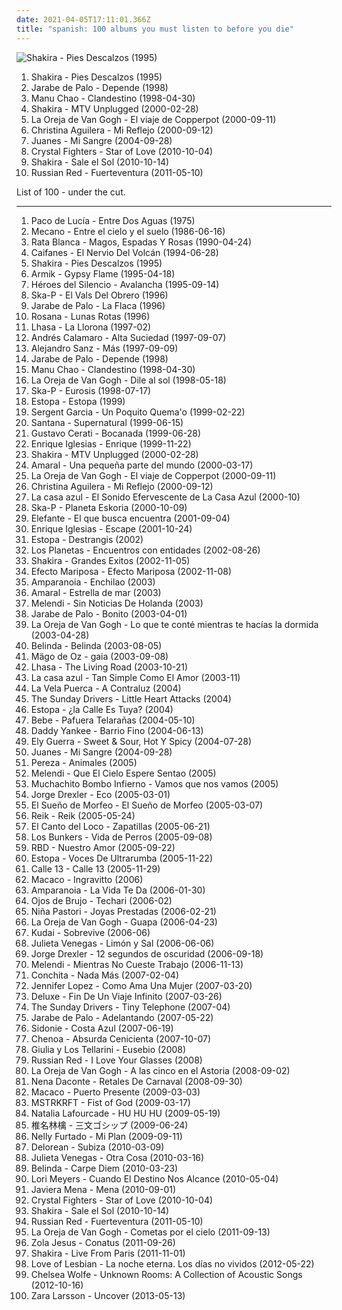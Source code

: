 ```yaml
---
date: 2021-04-05T17:11:01.366Z
title: "spanish: 100 albums you must listen to before you die"
---
```

![Shakira - Pies Descalzos (1995)](https://img.discogs.com/qcWBFQFciRaoopm5UMLAcDJCvFY=/fit-in/600x539/filters:strip_icc():format(jpeg):mode_rgb():quality(90)/discogs-images/R-5261605-1402393167-6660.jpeg.jpg "Shakira - Pies Descalzos (1995)")
<ol class="albums">
<li data-cover="https://img.discogs.com/qcWBFQFciRaoopm5UMLAcDJCvFY=/fit-in/600x539/filters:strip_icc():format(jpeg):mode_rgb():quality(90)/discogs-images/R-5261605-1402393167-6660.jpeg.jpg" data-tags="spanish, latin, shakira, rock" role="button">Shakira - Pies Descalzos (1995)</li>
<li data-cover="https://img.discogs.com/kzuEVcaPdfDSKJwaFPlc0bbINmU=/fit-in/600x600/filters:strip_icc():format(jpeg):mode_rgb():quality(90)/discogs-images/R-1382012-1369591658-1780.jpeg.jpg" data-tags="spanish, rock" role="button">Jarabe de Palo - Depende (1998)</li>
<li data-cover="http://coverartarchive.org/release/14dd5d50-34b9-4488-b87f-a79b5a6b52f5/6051149256-500.jpg" data-tags="latin, reggae" role="button">Manu Chao - Clandestino (1998-04-30)</li>
<li data-cover="http://coverartarchive.org/release/01a242ca-e319-3cf4-b3d4-97116e465f61/8716711551-500.jpg" data-tags="pop, latin, spanish, female vocalists, rock en espanol" role="button">Shakira - MTV Unplugged (2000-02-28)</li>
<li data-cover="http://coverartarchive.org/release/3e1b3d08-3af2-43ac-8010-64a801b45d25/10003126515-500.jpg" data-tags="spanish, pop" role="button">La Oreja de Van Gogh - El viaje de Copperpot (2000-09-11)</li>
<li data-cover="http://coverartarchive.org/release/56c57eda-b255-3626-9962-8cf341f4b50d/8669620484-500.jpg" data-tags="pop, spanish, latin" role="button">Christina Aguilera - Mi Reflejo (2000-09-12)</li>
<li data-cover="http://coverartarchive.org/release/39ba4a29-2c48-3d6c-9d65-4349c7109b6e/18202568447-500.jpg" data-tags="latin" role="button">Juanes - Mi Sangre (2004-09-28)</li>
<li data-cover="http://coverartarchive.org/release/e3acc2ee-9411-45e4-b1da-f3ed28fd26a2/6115532371-500.jpg" data-tags="folktronica, folk, indietronica, alternative dance" role="button">Crystal Fighters - Star of Love (2010-10-04)</li>
<li data-cover="https://img.discogs.com/CqC3uYplVNEfe1Ko7IVHDI3ImJY=/fit-in/500x484/filters:strip_icc():format(jpeg):mode_rgb():quality(90)/discogs-images/R-2169436-1267751480.jpeg.jpg" data-tags="pop, latin" role="button">Shakira - Sale el Sol (2010-10-14)</li>
<li data-cover="https://img.discogs.com/o05yWSBOKT3HgtC8ilBMpVhim7I=/fit-in/500x500/filters:strip_icc():format(jpeg):mode_rgb():quality(90)/discogs-images/R-2903044-1306494863.jpeg.jpg" data-tags="spanish, female vocalist" role="button">Russian Red - Fuerteventura (2011-05-10)</li>
</ol>
List of 100 - under the cut.
<!-- more -->

_________________

<ol class="albums">
<li data-cover="https://via.placeholder.com/450" data-tags="flamenco" role="button">
Paco de Lucía - Entre Dos Aguas (1975)
</li>
<li data-cover="http://coverartarchive.org/release/23694683-ade1-45f8-94d6-41889765ca8f/7895158561-500.jpg" data-tags="baroque pop" role="button">
Mecano - Entre el cielo y el suelo (1986-06-16)
</li>
<li data-cover="https://img.discogs.com/uiYG7UjCWeypL7307nW6v9SyzaY=/fit-in/500x457/filters:strip_icc():format(jpeg):mode_rgb():quality(90)/discogs-images/R-14365523-1573061815-6496.jpeg.jpg" data-tags="heavy metal, spanish, rata blanca, hard rock, argentina" role="button">
Rata Blanca - Magos, Espadas Y Rosas (1990-04-24)
</li>
<li data-cover="https://via.placeholder.com/450" data-tags="spanish, mexico, rock en espanol, caifanes, rock mexicano, chill in, caos coleccion rock latinoamericano, lo mejor n espanol" role="button">
Caifanes - El Nervio Del Volcán (1994-06-28)
</li>
<li data-cover="https://img.discogs.com/qcWBFQFciRaoopm5UMLAcDJCvFY=/fit-in/600x539/filters:strip_icc():format(jpeg):mode_rgb():quality(90)/discogs-images/R-5261605-1402393167-6660.jpeg.jpg" data-tags="spanish, latin, shakira, rock" role="button">
Shakira - Pies Descalzos (1995)
</li>
<li data-cover="http://coverartarchive.org/release/e6420c2c-7ada-4a92-a16f-0ca0ced49290/14955445741-500.jpg" data-tags="gypsy flame, guitar, spanish, flamenco" role="button">
Armik - Gypsy Flame (1995-04-18)
</li>
<li data-cover="http://coverartarchive.org/release/c44bb12f-d076-3d12-ba4c-61d3e1a55143/19521958729-500.jpg" data-tags="hard rock" role="button">
Héroes del Silencio - Avalancha (1995-09-14)
</li>
<li data-cover="http://coverartarchive.org/release/3414cb5d-d3bc-37b8-9392-8c525fa1af52/3334214007-500.jpg" data-tags="ska, ska punk" role="button">
Ska-P - El Vals Del Obrero (1996)
</li>
<li data-cover="http://coverartarchive.org/release/da9bd129-a9ac-4d9d-b915-5940d0a4f451/10021627605-500.jpg" data-tags="spanish" role="button">
Jarabe de Palo - La Flaca (1996)
</li>
<li data-cover="http://coverartarchive.org/release/1da84ef6-48ab-4065-9c60-4f94edc96cb6/2544207519-500.jpg" data-tags="spanish" role="button">
Rosana - Lunas Rotas (1996)
</li>
<li data-cover="http://coverartarchive.org/release/6025a2f5-91b2-4a23-b314-9ef6c75daffe/25855299022-500.jpg" data-tags="lhasa, spanish, female vocalists, latin" role="button">
Lhasa - La Llorona (1997-02)
</li>
<li data-cover="https://via.placeholder.com/450" data-tags="argentina, rock argentino" role="button">
Andrés Calamaro - Alta Suciedad (1997-09-07)
</li>
<li data-cover="http://coverartarchive.org/release/71002510-5601-4650-b2e5-974c106dfaf6/7454247107-500.jpg" data-tags="alejandro sanz" role="button">
Alejandro Sanz - Más (1997-09-09)
</li>
<li data-cover="https://img.discogs.com/kzuEVcaPdfDSKJwaFPlc0bbINmU=/fit-in/600x600/filters:strip_icc():format(jpeg):mode_rgb():quality(90)/discogs-images/R-1382012-1369591658-1780.jpeg.jpg" data-tags="spanish, rock" role="button">
Jarabe de Palo - Depende (1998)
</li>
<li data-cover="http://coverartarchive.org/release/14dd5d50-34b9-4488-b87f-a79b5a6b52f5/6051149256-500.jpg" data-tags="latin, reggae" role="button">
Manu Chao - Clandestino (1998-04-30)
</li>
<li data-cover="http://coverartarchive.org/release/31e185d2-2f85-4fdd-ba61-e4928eb9c6ab/13189115365-500.jpg" data-tags="spanish" role="button">
La Oreja de Van Gogh - Dile al sol (1998-05-18)
</li>
<li data-cover="http://coverartarchive.org/release/ddcc0477-d4b6-4201-85d1-df5e10482c16/28801509453-500.jpg" data-tags="ska, ska punk" role="button">
Ska-P - Eurosis (1998-07-17)
</li>
<li data-cover="http://coverartarchive.org/release/38e4864f-a608-43ca-8074-e781ae55309e/15971396920-500.jpg" data-tags="spanish, flamenco" role="button">
Estopa - Estopa (1999)
</li>
<li data-cover="http://coverartarchive.org/release/d0f72e80-43c1-4b6f-bafb-befb3b049b80/15836875362-500.jpg" data-tags="reggae, latin, salsa, spanish" role="button">
Sergent Garcia - Un Poquito Quema'o (1999-02-22)
</li>
<li data-cover="http://coverartarchive.org/release/bf0de05c-8e66-4601-9d16-b589395afcb4/28395165230-500.jpg" data-tags="latin rock, rock, latin" role="button">
Santana - Supernatural (1999-06-15)
</li>
<li data-cover="http://coverartarchive.org/release/8a36348d-c96b-46c3-adc6-faf765597a07/15933513236-500.jpg" data-tags="rock argentino, rock en espanol, electronic" role="button">
Gustavo Cerati - Bocanada (1999-06-28)
</li>
<li data-cover="http://coverartarchive.org/release/64cfc603-3ce2-4a8f-85b6-647fb181a991/4653672920-500.jpg" data-tags="latin, pop" role="button">
Enrique Iglesias - Enrique (1999-11-22)
</li>
<li data-cover="http://coverartarchive.org/release/01a242ca-e319-3cf4-b3d4-97116e465f61/8716711551-500.jpg" data-tags="pop, latin, spanish, female vocalists, rock en espanol" role="button">
Shakira - MTV Unplugged (2000-02-28)
</li>
<li data-cover="http://coverartarchive.org/release/7cc492ce-ff7f-4433-b969-2fd46365294c/10454277903-500.jpg" data-tags="spanish, amaral" role="button">
Amaral - Una pequeña parte del mundo (2000-03-17)
</li>
<li data-cover="http://coverartarchive.org/release/3e1b3d08-3af2-43ac-8010-64a801b45d25/10003126515-500.jpg" data-tags="spanish, pop" role="button">
La Oreja de Van Gogh - El viaje de Copperpot (2000-09-11)
</li>
<li data-cover="http://coverartarchive.org/release/56c57eda-b255-3626-9962-8cf341f4b50d/8669620484-500.jpg" data-tags="pop, spanish, latin" role="button">
Christina Aguilera - Mi Reflejo (2000-09-12)
</li>
<li data-cover="http://coverartarchive.org/release/6d36e02a-6d3e-454e-8cd9-89a2df1b3d49/14485836426-500.jpg" data-tags="spanish, indie-pop" role="button">
La casa azul - El Sonido Efervescente de La Casa Azul (2000-10)
</li>
<li data-cover="http://coverartarchive.org/release/afd09c19-87f1-368e-8e9a-738186154f7f/25137146393-500.jpg" data-tags="ska punk, ska" role="button">
Ska-P - Planeta Eskoria (2000-10-09)
</li>
<li data-cover="https://img.discogs.com/NpUMPAzfKUR2IrkXMWUFL16oXVk=/fit-in/600x593/filters:strip_icc():format(jpeg):mode_rgb():quality(90)/discogs-images/R-6659741-1456946586-8626.jpeg.jpg" data-tags="spanish, pop, pop rock, rock en espanol, latin rock, latin pop, latin grammy nominated, rock alternativo, latin pop rock, hecho en mexico" role="button">
Elefante - El que busca encuentra (2001-09-04)
</li>
<li data-cover="http://coverartarchive.org/release/ccc63332-20d9-45e5-8696-4a43a878573c/5678864747-500.jpg" data-tags="pop" role="button">
Enrique Iglesias - Escape (2001-10-24)
</li>
<li data-cover="https://img.discogs.com/f0b9ZxXGKmtCCqbq4Kh13jGK5Do=/fit-in/600x600/filters:strip_icc():format(jpeg):mode_rgb():quality(90)/discogs-images/R-1470734-1222145038.jpeg.jpg" data-tags="spanish" role="button">
Estopa - Destrangis (2002)
</li>
<li data-cover="https://img.discogs.com/575lyRIquyOOC1twTeKx0MUmAw0=/fit-in/600x507/filters:strip_icc():format(jpeg):mode_rgb():quality(90)/discogs-images/R-1577693-1540603230-9511.jpeg.jpg" data-tags="spanish, indie rock" role="button">
Los Planetas - Encuentros con entidades (2002-08-26)
</li>
<li data-cover="http://coverartarchive.org/release/15483097-3a69-3b70-ae4a-40ca82156c27/7143040493-500.jpg" data-tags="latin, shakira, pop" role="button">
Shakira - Grandes Exitos (2002-11-05)
</li>
<li data-cover="https://via.placeholder.com/450" data-tags="spanish, my albums spanish" role="button">
Efecto Mariposa - Efecto Mariposa (2002-11-08)
</li>
<li data-cover="https://img.discogs.com/rniixT0KyLXm7Y4H6bayTeVVRlc=/fit-in/350x350/filters:strip_icc():format(jpeg):mode_rgb():quality(90)/discogs-images/R-1918939-1281404573.jpeg.jpg" data-tags="spanish, fusion, latin, mestizo" role="button">
Amparanoia - Enchilao (2003)
</li>
<li data-cover="http://coverartarchive.org/release/07906a09-22dc-4243-ae57-624720962e6b/26126944861-500.jpg" data-tags="female vocalists" role="button">
Amaral - Estrella de mar (2003)
</li>
<li data-cover="https://img.discogs.com/m_QVJX6IYZeBCULTKqgUy_sQK58=/fit-in/600x600/filters:strip_icc():format(jpeg):mode_rgb():quality(90)/discogs-images/R-3578984-1336039114.jpeg.jpg" data-tags="spanish" role="button">
Melendi - Sin Noticias De Holanda (2003)
</li>
<li data-cover="http://coverartarchive.org/release/8f44d020-ecbb-4f28-af8e-81ca8db8bf5c/16337197363-500.jpg" data-tags="latin" role="button">
Jarabe de Palo - Bonito (2003-04-01)
</li>
<li data-cover="http://coverartarchive.org/release/8617b918-df71-4547-8302-0fe902bd1d99/19663828347-500.jpg" data-tags="spanish, pop" role="button">
La Oreja de Van Gogh - Lo que te conté mientras te hacías la dormida (2003-04-28)
</li>
<li data-cover="http://coverartarchive.org/release/9e6d5f2f-27b0-41a8-bde7-2885a725324e/7969509263-500.jpg" data-tags="spanish, pop, female vocalists, latin pop, teen pop" role="button">
Belinda - Belinda (2003-08-05)
</li>
<li data-cover="http://coverartarchive.org/release/07a7dcb9-402f-45b2-ac17-28321b407163/15594205278-500.jpg" data-tags="folk metal" role="button">
Mägo de Oz - gaia (2003-09-08)
</li>
<li data-cover="http://coverartarchive.org/release/8472ac8d-284a-3504-8e36-7e1456f54f0a/18885750436-500.jpg" data-tags="world, latin" role="button">
Lhasa - The Living Road (2003-10-21)
</li>
<li data-cover="http://coverartarchive.org/release/fc1e4a4a-6962-46d5-af09-1a985555b047/3847020956-500.jpg" data-tags="pop, i love this album" role="button">
La casa azul - Tan Simple Como El Amor (2003-11)
</li>
<li data-cover="http://coverartarchive.org/release/1b544a67-5aef-4ec5-a6c4-470e45338362/4799388238-500.jpg" data-tags="spanish, rock, uruguay" role="button">
La Vela Puerca - A Contraluz (2004)
</li>
<li data-cover="http://coverartarchive.org/release/5261a5e1-119d-4bf1-8eab-c77ae2b6e215/17656216221-500.jpg" data-tags="spanish" role="button">
The Sunday Drivers - Little Heart Attacks (2004)
</li>
<li data-cover="https://via.placeholder.com/450" data-tags="spanish, pop" role="button">
Estopa - ¿la Calle Es Tuya? (2004)
</li>
<li data-cover="http://coverartarchive.org/release/61c1fb8a-4a35-417e-ac44-be5dd6f20357/6262805461-500.jpg" data-tags="bebe" role="button">
Bebe - Pafuera Telarañas (2004-05-10)
</li>
<li data-cover="http://coverartarchive.org/release/0b0e84e9-a01f-41bc-bc5b-4d0322983076/14746881987-500.jpg" data-tags="reggaeton" role="button">
Daddy Yankee - Barrio Fino (2004-06-13)
</li>
<li data-cover="http://coverartarchive.org/release/1451410f-6eb1-437c-ba59-5ede84b08292/9908394374-500.jpg" data-tags="ely guerra, spanish" role="button">
Ely Guerra - Sweet & Sour, Hot Y Spicy (2004-07-28)
</li>
<li data-cover="http://coverartarchive.org/release/39ba4a29-2c48-3d6c-9d65-4349c7109b6e/18202568447-500.jpg" data-tags="latin" role="button">
Juanes - Mi Sangre (2004-09-28)
</li>
<li data-cover="http://coverartarchive.org/release/cc18ef53-bcf2-4877-bed1-f180433aa0e0/2186707785-500.jpg" data-tags="spanish, pop" role="button">
Pereza - Animales (2005)
</li>
<li data-cover="https://via.placeholder.com/450" data-tags="spanish, spanish pop, rock español, rumba flamenca, spanish - pop rock" role="button">
Melendi - Que El Cielo Espere Sentao (2005)
</li>
<li data-cover="http://coverartarchive.org/release/6b0c0780-d551-4378-9a60-1ede2a9ded6d/14269202127-500.jpg" data-tags="spanish, fusion" role="button">
Muchachito Bombo Infierno - Vamos que nos vamos (2005)
</li>
<li data-cover="https://img.discogs.com/2KjH5VWoCZWfH2vvjz9g1vdZaZc=/fit-in/320x320/filters:strip_icc():format(jpeg):mode_rgb():quality(90)/discogs-images/R-3487682-1332343967.jpeg.jpg" data-tags="latin folk" role="button">
Jorge Drexler - Eco (2005-03-01)
</li>
<li data-cover="http://coverartarchive.org/release/592be524-d370-401a-840f-c40e54e7e981/10167662777-500.jpg" data-tags="spanish" role="button">
El Sueño de Morfeo - El Sueño de Morfeo (2005-03-07)
</li>
<li data-cover="http://coverartarchive.org/release/d95751d8-e622-4fa1-b745-b69c4596889c/15019413195-500.jpg" data-tags="pop, reik" role="button">
Reik - Reik (2005-05-24)
</li>
<li data-cover="http://coverartarchive.org/release/b241b5a5-c84e-4ad5-a125-071241f5f8bf/14269118877-500.jpg" data-tags="spanish, zapatillas" role="button">
El Canto del Loco - Zapatillas (2005-06-21)
</li>
<li data-cover="http://coverartarchive.org/release/66f1b72f-dc0f-477f-961d-40367089ec17/10672987179-500.jpg" data-tags="rock chileno" role="button">
Los Bunkers - Vida de Perros (2005-09-08)
</li>
<li data-cover="http://coverartarchive.org/release/b04d255e-d2bd-48b9-800e-243e79c81d55/17642227829-500.jpg" data-tags="rbd" role="button">
RBD - Nuestro Amor (2005-09-22)
</li>
<li data-cover="http://coverartarchive.org/release/b82cca95-3199-4621-b6b0-ac9ae5532c50/15698916078-500.jpg" data-tags="spanish" role="button">
Estopa - Voces De Ultrarumba (2005-11-22)
</li>
<li data-cover="http://coverartarchive.org/release/c5874e1d-1c1b-4b28-ab35-cf38e4e8bde7/2954384034-500.jpg" data-tags="reggaeton" role="button">
Calle 13 - Calle 13 (2005-11-29)
</li>
<li data-cover="http://coverartarchive.org/release/bb4250c1-3da2-4edf-a385-9d84a2d82c4f/4379855881-500.jpg" data-tags="flamenco, mestizo" role="button">
Macaco - Ingravitto (2006)
</li>
<li data-cover="http://coverartarchive.org/release/d75ed226-29f2-42bc-98de-d05a83b9cf12/15789968633-500.jpg" data-tags="spanish" role="button">
Amparanoia - La Vida Te Da (2006-01-30)
</li>
<li data-cover="http://coverartarchive.org/release/acd29b03-aad7-433f-b959-715c4319601b/3956393065-500.jpg" data-tags="spanish, flamenco" role="button">
Ojos de Brujo - Techari (2006-02)
</li>
<li data-cover="http://coverartarchive.org/release/fad57385-6e8d-4213-b82e-6adfea8e2d69/18994007660-500.jpg" data-tags="nina pastori" role="button">
Niña Pastori - Joyas Prestadas (2006-02-21)
</li>
<li data-cover="https://img.discogs.com/_RV0vXEoj0u9BHFwPdLnRnGDUGw=/fit-in/600x587/filters:strip_icc():format(jpeg):mode_rgb():quality(90)/discogs-images/R-9079636-1474401172-9536.jpeg.jpg" data-tags="pop" role="button">
La Oreja de Van Gogh - Guapa (2006-04-23)
</li>
<li data-cover="https://img.discogs.com/cOP6xm-3k2oCYf05vZHqYJ-eaL4=/fit-in/600x600/filters:strip_icc():format(jpeg):mode_rgb():quality(90)/discogs-images/R-1314544-1602976567-6600.jpeg.jpg" data-tags="spanish, pop, rock, alternative, latin, mexico, ballad, mexican, mexicano, mierda" role="button">
Kudai - Sobrevive (2006-06)
</li>
<li data-cover="http://coverartarchive.org/release/d652d441-0d67-4983-a7f7-e31923d8da89/25350316840-500.jpg" data-tags="latin pop" role="button">
Julieta Venegas - Limón y Sal (2006-06-06)
</li>
<li data-cover="http://coverartarchive.org/release/b29d8dba-bb5c-4260-84d3-6a82e2993199/22494628773-500.jpg" data-tags="spanish, singer-songwriter, acoustic, latin, world music, 00s, trova, trovadores, latin grammy nominated, favoritos, trovador, jorge drexler, arbeitsmusik" role="button">
Jorge Drexler - 12 segundos de oscuridad (2006-09-18)
</li>
<li data-cover="http://coverartarchive.org/release/785febd6-84e4-4cca-b7ef-f95f9f598b17/15638856505-500.jpg" data-tags="spanish" role="button">
Melendi - Mientras No Cueste Trabajo (2006-11-13)
</li>
<li data-cover="https://via.placeholder.com/450" data-tags="pop latino, spanish, latina" role="button">
Conchita - Nada Más (2007-02-04)
</li>
<li data-cover="http://coverartarchive.org/release/cac4eec8-1534-4fd1-9167-56cfeb2c5be4/10004845334-500.jpg" data-tags="latin pop" role="button">
Jennifer Lopez - Como Ama Una Mujer (2007-03-20)
</li>
<li data-cover="https://img.discogs.com/9_zEdizJZBqxLWjxC8OQG8L7NL8=/fit-in/446x446/filters:strip_icc():format(jpeg):mode_rgb():quality(90)/discogs-images/R-5677428-1399668296-8258.jpeg.jpg" data-tags="spanish, indie, spanish indie pop" role="button">
Deluxe - Fin De Un Viaje Infinito (2007-03-26)
</li>
<li data-cover="http://coverartarchive.org/release/d0beeda5-9725-40d7-ae0d-83e92a493743/17656218587-500.jpg" data-tags="spanish, pop rock" role="button">
The Sunday Drivers - Tiny Telephone (2007-04)
</li>
<li data-cover="http://coverartarchive.org/release/ae79c52b-8ed3-45dd-a208-a4bac7c21fb6/28993094834-500.jpg" data-tags="spanish, rock, latin, relaxing, spanish fusion, latin grammy nominated, album collection" role="button">
Jarabe de Palo - Adelantando (2007-05-22)
</li>
<li data-cover="https://via.placeholder.com/450" data-tags="spanish, spanish indie pop, sidonie, le mola a migue, estan en la base de mi piramide alimentaria" role="button">
Sidonie - Costa Azul (2007-06-19)
</li>
<li data-cover="https://img.discogs.com/hkRBEmiizqwHJfmHOuSUBuFlFHM=/fit-in/600x590/filters:strip_icc():format(jpeg):mode_rgb():quality(90)/discogs-images/R-5228379-1486413422-9331.jpeg.jpg" data-tags="spanish, pop, pop-rock, jonas brothers, spanisch pop, absurda cenicienta chenoa" role="button">
Chenoa - Absurda Cenicienta (2007-10-07)
</li>
<li data-cover="https://via.placeholder.com/450" data-tags="spanish, neofolk, bacelona" role="button">
Giulia y Los Tellarini - Eusebio (2008)
</li>
<li data-cover="http://coverartarchive.org/release/3c4b4019-e51b-4334-811f-ca2621f32187/20956673504-500.jpg" data-tags="singer-songwriter, female vocalist, can you hear the rain" role="button">
Russian Red - I Love Your Glasses (2008)
</li>
<li data-cover="http://coverartarchive.org/release/d14fad49-a3dc-488d-b928-0402fadd5996/4370204433-500.jpg" data-tags="pop" role="button">
La Oreja de Van Gogh - A las cinco en el Astoria (2008-09-02)
</li>
<li data-cover="http://coverartarchive.org/release/533fb246-8a8c-477e-afff-4b748ca31819/6355263327-500.jpg" data-tags="spanish, pop-rock, discos 2009" role="button">
Nena Daconte - Retales De Carnaval (2008-09-30)
</li>
<li data-cover="http://coverartarchive.org/release/15d0476e-7396-424d-b363-f54fc4ed2ad2/14271364603-500.jpg" data-tags="spanish" role="button">
Macaco - Puerto Presente (2009-03-03)
</li>
<li data-cover="https://img.discogs.com/-DRPp_LWq8HBapQbL1grC57diKs=/fit-in/320x319/filters:strip_icc():format(jpeg):mode_rgb():quality(90)/discogs-images/R-1709934-1238425451.jpeg.jpg" data-tags="electronic" role="button">
MSTRKRFT - Fist of God (2009-03-17)
</li>
<li data-cover="https://img.discogs.com/BSMOvdJX6AogipBr5oghykSnPjo=/fit-in/600x600/filters:strip_icc():format(jpeg):mode_rgb():quality(90)/discogs-images/R-2360410-1525403869-8651.jpeg.jpg" data-tags="alternative" role="button">
Natalia Lafourcade - HU HU HU (2009-05-19)
</li>
<li data-cover="https://via.placeholder.com/450" data-tags="japanese, female vocalists, hipster, art pop, not experimental, dulukk, dulukkcore, worst albums of 2017, total spambo, spambo, total dulukk and jpoptrasher and lenushiromiya spam the fuck out of everything, dulukk and jpoptrasher and lenushiromiya spam the fuck out of everything, noise, trance, classic rock, heavy metal, black metal, metalcore, metal, hip-hop, spanish, electronic, electronica, french, electropop, classical, female, hip hop, pop, rock, soul, 60s, 70s, 80s, british, punk, brutal, grindcore, hardcore, revolution, swedish, emo, rap, ambient, offspring, dubstep, dance, dark, cheese, easy listening, hair metal, funk, new age, techno, house, acid jazz, schlager, canadian, viking metal, melodic death metal, voice, 90s, justin timberlake, russian, jpop, mashup, post, drone, african, radio, insane, party, skinhead, evanescence" role="button">
椎名林檎 - 三文ゴシップ (2009-06-24)
</li>
<li data-cover="https://img.discogs.com/GRdLj9VQTH8q4-BbEDIasPD3_-Y=/fit-in/446x444/filters:strip_icc():format(jpeg):mode_rgb():quality(90)/discogs-images/R-6930291-1429756923-9470.jpeg.jpg" data-tags="pop" role="button">
Nelly Furtado - Mi Plan (2009-09-11)
</li>
<li data-cover="https://img.discogs.com/srObQIiZMh0cR-pRX8Hb8IWTVrc=/fit-in/497x500/filters:strip_icc():format(jpeg):mode_rgb():quality(90)/discogs-images/R-2318055-1276538109.jpeg.jpg" data-tags="indie" role="button">
Delorean - Subiza (2010-03-09)
</li>
<li data-cover="https://img.discogs.com/FpVgmSlwRldI-Orh2Hmj_BXsj30=/fit-in/600x600/filters:strip_icc():format(jpeg):mode_rgb():quality(90)/discogs-images/R-2198025-1319308947.jpeg.jpg" data-tags="spanish, folk, latin pop, mexican, ranchera" role="button">
Julieta Venegas - Otra Cosa (2010-03-16)
</li>
<li data-cover="http://coverartarchive.org/release/c8ea1c1d-5d5b-4388-8b4e-a4ac96448388/4730268209-500.jpg" data-tags="pop, synthpop" role="button">
Belinda - Carpe Diem (2010-03-23)
</li>
<li data-cover="http://coverartarchive.org/release/180b7c3a-990c-48ac-b197-dd8e7f0f1ad1/1460708954-500.jpg" data-tags="spanish, albums i own on cd" role="button">
Lori Meyers - Cuando El Destino Nos Alcance (2010-05-04)
</li>
<li data-cover="http://coverartarchive.org/release/d5de7e14-2ce7-4167-bced-5e89db55b8ca/6263362617-500.jpg" data-tags="electropop, electronic, synthpop" role="button">
Javiera Mena - Mena (2010-09-01)
</li>
<li data-cover="http://coverartarchive.org/release/e3acc2ee-9411-45e4-b1da-f3ed28fd26a2/6115532371-500.jpg" data-tags="folktronica, folk, indietronica, alternative dance" role="button">
Crystal Fighters - Star of Love (2010-10-04)
</li>
<li data-cover="https://img.discogs.com/CqC3uYplVNEfe1Ko7IVHDI3ImJY=/fit-in/500x484/filters:strip_icc():format(jpeg):mode_rgb():quality(90)/discogs-images/R-2169436-1267751480.jpeg.jpg" data-tags="pop, latin" role="button">
Shakira - Sale el Sol (2010-10-14)
</li>
<li data-cover="https://img.discogs.com/o05yWSBOKT3HgtC8ilBMpVhim7I=/fit-in/500x500/filters:strip_icc():format(jpeg):mode_rgb():quality(90)/discogs-images/R-2903044-1306494863.jpeg.jpg" data-tags="spanish, female vocalist" role="button">
Russian Red - Fuerteventura (2011-05-10)
</li>
<li data-cover="https://img.discogs.com/GtQNQbLB8R72IMut64ATC43buyY=/fit-in/300x300/filters:strip_icc():format(jpeg):mode_rgb():quality(90)/discogs-images/R-14907702-1583860141-8827.jpeg.jpg" data-tags="spanish" role="button">
La Oreja de Van Gogh - Cometas por el cielo (2011-09-13)
</li>
<li data-cover="http://coverartarchive.org/release/4b96bb65-9831-4c26-a3d1-0455a4fa4805/2292051184-500.jpg" data-tags="electronic, electronica, art pop" role="button">
Zola Jesus - Conatus (2011-09-26)
</li>
<li data-cover="https://img.discogs.com/2Q2uyR6MeY09UOYicMOrErDKrA8=/fit-in/600x589/filters:strip_icc():format(jpeg):mode_rgb():quality(90)/discogs-images/R-9179624-1476173102-9219.jpeg.jpg" data-tags="spanish, latin, pop, rock, female vocalists" role="button">
Shakira - Live From Paris (2011-11-01)
</li>
<li data-cover="http://coverartarchive.org/release/6478b2f9-b369-47fc-a96f-cadb157d8991/1027308038-500.jpg" data-tags="spanish, indie" role="button">
Love of Lesbian - La noche eterna. Los días no vividos (2012-05-22)
</li>
<li data-cover="http://coverartarchive.org/release/8589ba2a-e62a-418d-a04d-1ee032197dd3/17775653396-500.jpg" data-tags="folk, andrew, ccm, donald trump, david orton" role="button">
Chelsea Wolfe - Unknown Rooms: A Collection of Acoustic Songs (2012-10-16)
</li>
<li data-cover="http://coverartarchive.org/release/abf8a774-f31b-463b-8579-cb5a553ad833/14524742257-500.jpg" data-tags="swedish" role="button">
Zara Larsson - Uncover (2013-05-13)
</li>
</ol>